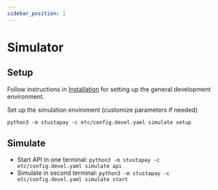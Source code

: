 ```yaml
---
sidebar_position: 1
---
```

# Simulator

## Setup
Follow instructions in [Installation](./index.mdx) 
for setting up the general development environment.

Set up the simulation enviroment (customize parameters if needed)
```shell
python3 -m stustapay -c etc/config.devel.yaml simulate setup
```

## Simulate

- Start API in one terminal: `python3 -m stustapay -c etc/config.devel.yaml simulate api`
- Simulate in second terminal: `python3 -m stustapay -c etc/config.devel.yaml simulate start`